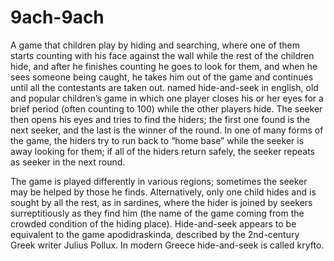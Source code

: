 # 9ach-9ach
A game that children play by hiding and searching, where one of them starts counting with his face against the wall while the rest of the children hide, and after he finishes counting he goes to look for them, and when he sees someone being caught, he takes him out of the game and continues until all the contestants are taken out.
named hide-and-seek in english, old and popular children’s game in which one player closes his or her eyes for a brief period (often counting to 100) while the other players hide. The seeker then opens his eyes and tries to find the hiders; the first one found is the next seeker, and the last is the winner of the round. In one of many forms of the game, the hiders try to run back to “home base” while the seeker is away looking for them; if all of the hiders return safely, the seeker repeats as seeker in the next round.

The game is played differently in various regions; sometimes the seeker may be helped by those he finds. Alternatively, only one child hides and is sought by all the rest, as in sardines, where the hider is joined by seekers surreptitiously as they find him (the name of the game coming from the crowded condition of the hiding place). Hide-and-seek appears to be equivalent to the game apodidraskinda, described by the 2nd-century Greek writer Julius Pollux. In modern Greece hide-and-seek is called kryfto.
